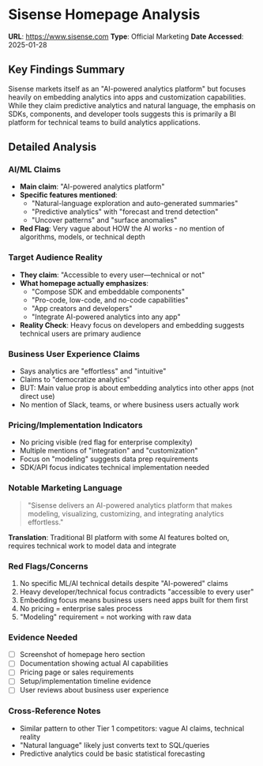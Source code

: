 # Sisense Homepage Analysis
**URL**: https://www.sisense.com
**Type**: Official Marketing
**Date Accessed**: 2025-01-28

## Key Findings Summary
Sisense markets itself as an "AI-powered analytics platform" but focuses heavily on embedding analytics into apps and customization capabilities. While they claim predictive analytics and natural language, the emphasis on SDKs, components, and developer tools suggests this is primarily a BI platform for technical teams to build analytics applications.

## Detailed Analysis

### AI/ML Claims
- **Main claim**: "AI-powered analytics platform"
- **Specific features mentioned**:
  - "Natural-language exploration and auto-generated summaries"
  - "Predictive analytics" with "forecast and trend detection"
  - "Uncover patterns" and "surface anomalies"
- **Red Flag**: Very vague about HOW the AI works - no mention of algorithms, models, or technical depth

### Target Audience Reality
- **They claim**: "Accessible to every user—technical or not"
- **What homepage actually emphasizes**:
  - "Compose SDK and embeddable components"
  - "Pro-code, low-code, and no-code capabilities"
  - "App creators and developers"
  - "Integrate AI-powered analytics into any app"
- **Reality Check**: Heavy focus on developers and embedding suggests technical users are primary audience

### Business User Experience Claims
- Says analytics are "effortless" and "intuitive"
- Claims to "democratize analytics"
- BUT: Main value prop is about embedding analytics into other apps (not direct use)
- No mention of Slack, teams, or where business users actually work

### Pricing/Implementation Indicators
- No pricing visible (red flag for enterprise complexity)
- Multiple mentions of "integration" and "customization"
- Focus on "modeling" suggests data prep requirements
- SDK/API focus indicates technical implementation needed

### Notable Marketing Language
> "Sisense delivers an AI-powered analytics platform that makes modeling, visualizing, customizing, and integrating analytics effortless."

**Translation**: Traditional BI platform with some AI features bolted on, requires technical work to model data and integrate

### Red Flags/Concerns
1. No specific ML/AI technical details despite "AI-powered" claims
2. Heavy developer/technical focus contradicts "accessible to every user"
3. Embedding focus means business users need apps built for them first
4. No pricing = enterprise sales process
5. "Modeling" requirement = not working with raw data

### Evidence Needed
- [ ] Screenshot of homepage hero section
- [ ] Documentation showing actual AI capabilities
- [ ] Pricing page or sales requirements
- [ ] Setup/implementation timeline evidence
- [ ] User reviews about business user experience

### Cross-Reference Notes
- Similar pattern to other Tier 1 competitors: vague AI claims, technical reality
- "Natural language" likely just converts text to SQL/queries
- Predictive analytics could be basic statistical forecasting